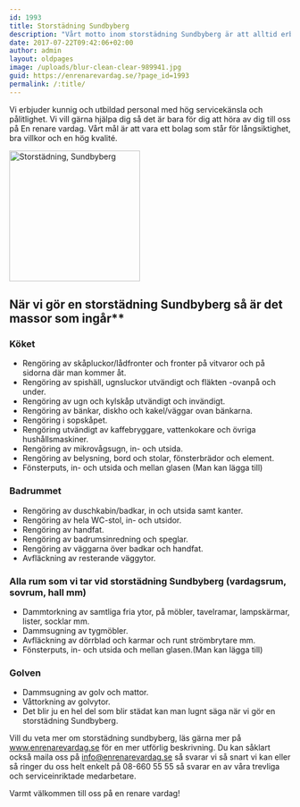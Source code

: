 ```yaml
---
id: 1993
title: Storstädning Sundbyberg
description: "Vårt motto inom storstädning Sundbyberg är att alltid erbjuda hög kvalitativa hushållsnära tjänster med hög renhet och effektivitet samt bra service."
date: 2017-07-22T09:42:06+02:00
author: admin
layout: oldpages
image: /uploads/blur-clean-clear-989941.jpg
guid: https://enrenarevardag.se/?page_id=1993
permalink: /:title/
---
```

Vi erbjuder kunnig och utbildad personal med hög servicekänsla och pålitlighet. Vi vill gärna hjälpa dig så det är bara för dig att höra av dig till oss på En renare vardag. Vårt mål är att vara ett bolag som står för långsiktighet, bra villkor och en hög kvalité.

[<img class=" wp-image-1994 aligncenter" src="https://enrenarevardag.se/wp-content/uploads/2017/07/Flyttstädning-3-300x300.jpg" alt="Storstädning, Sundbyberg " width="234" height="234" srcset="https://enrenarevardag.se/wp-content/uploads/2017/07/Flyttstädning-3-300x300.jpg 300w, https://enrenarevardag.se/wp-content/uploads/2017/07/Flyttstädning-3-150x150.jpg 150w, https://enrenarevardag.se/wp-content/uploads/2017/07/Flyttstädning-3-125x125.jpg 125w, https://enrenarevardag.se/wp-content/uploads/2017/07/Flyttstädning-3.jpg 450w" sizes="(max-width: 234px) 100vw, 234px" />](https://enrenarevardag.se/pris/) 

## När vi gör en storstädning Sundbyberg så är det massor som ingår** 

### Köket

* Rengöring av skåpluckor/lådfronter och fronter på vitvaror och på sidorna där man kommer åt.  
* Rengöring av spishäll, ugnsluckor utvändigt och fläkten -ovanpå och under.  
* Rengöring av ugn och kylskåp utvändigt och invändigt.  
* Rengöring av bänkar, diskho och kakel/väggar ovan bänkarna.  
* Rengöring i sopskåpet.  
* Rengöring utvändigt av kaffebryggare, vattenkokare och övriga hushållsmaskiner.  
* Rengöring av mikrovågsugn, in- och utsida.  
* Rengöring av belysning, bord och stolar, fönsterbrädor och element.  
* Fönsterputs, in- och utsida och mellan glasen (Man kan lägga till)

### Badrummet

* Rengöring av duschkabin/badkar, in och utsida samt kanter.  
* Rengöring av hela WC-stol, in- och utsidor.  
* Rengöring av handfat.  
* Rengöring av badrumsinredning och speglar.  
* Rengöring av väggarna över badkar och handfat.  
* Avfläckning av resterande väggytor.

### Alla rum som vi tar vid storstädning Sundbyberg (vardagsrum, sovrum, hall mm)

* Dammtorkning av samtliga fria ytor, på möbler, tavelramar, lampskärmar, lister, socklar mm.  
* Dammsugning av tygmöbler.  
* Avfläckning av dörrblad och karmar och runt strömbrytare mm.  
* Fönsterputs, in- och utsida och mellan glasen.(Man kan lägga till)

### Golven
* Dammsugning av golv och mattor.  
* Våttorkning av golvytor.  
* Det blir ju en hel del som blir städat kan man lugnt säga när vi gör en storstädning Sundbyberg.

Vill du veta mer om storstädning sundbyberg, läs gärna mer på www.enrenarevardag.se för en mer utförlig beskrivning. Du kan såklart också maila oss på info@enrenarevardag.se så svarar vi så snart vi kan eller så ringer du oss helt enkelt på 08-660 55 55 så svarar en av våra trevliga och serviceinriktade medarbetare. 

Varmt välkommen till oss på en renare vardag!